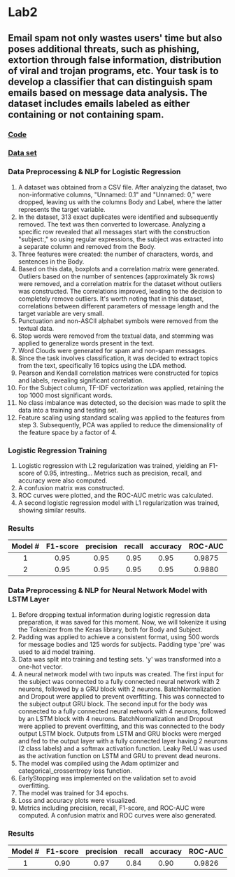 # Lab2

## Email spam not only wastes users' time but also poses additional threats, such as phishing, extortion through false information, distribution of viral and trojan programs, etc. Your task is to develop a classifier that can distinguish spam emails based on message data analysis. The dataset includes emails labeled as either containing or not containing spam.

### [**Code**](/Lab2/Lab2.ipynb)

### [**Data set**](https://www.kaggle.com/datasets/nitishabharathi/email-spam-dataset)

### Data Preprocessing & NLP for Logistic Regression

1. A dataset was obtained from a CSV file. After analyzing the dataset, two non-informative columns, "Unnamed: 0.1" and "Unnamed: 0," were dropped, leaving us with the columns Body and Label, where the latter represents the target variable.
2. In the dataset, 313 exact duplicates were identified and subsequently removed. The text was then converted to lowercase. Analyzing a specific row revealed that all messages start with the construction "subject:," so using regular expressions, the subject was extracted into a separate column and removed from the Body.
3. Three features were created: the number of characters, words, and sentences in the Body.
4. Based on this data, boxplots and a correlation matrix were generated. Outliers based on the number of sentences (approximately 3k rows) were removed, and a correlation matrix for the dataset without outliers was constructed. The correlations improved, leading to the decision to completely remove outliers. It's worth noting that in this dataset, correlations between different parameters of message length and the target variable are very small.
5. Punctuation and non-ASCII alphabet symbols were removed from the textual data.
6. Stop words were removed from the textual data, and stemming was applied to generalize words present in the text.
7. Word Clouds were generated for spam and non-spam messages.
8. Since the task involves classification, it was decided to extract topics from the text, specifically 16 topics using the LDA method.
9. Pearson and Kendall correlation matrices were constructed for topics and labels, revealing significant correlation.
10.  For the Subject column, TF-IDF vectorization was applied, retaining the top 1000 most significant words.
11. No class imbalance was detected, so the decision was made to split the data into a training and testing set.
12. Feature scaling using standard scaling was applied to the features from step 3. Subsequently, PCA was applied to reduce the dimensionality of the feature space by a factor of 4.

### Logistic Regression Training

1. Logistic regression with L2 regularization was trained, yielding an F1-score of 0.95, intresting... Metrics such as precision, recall, and accuracy were also computed.
2. A confusion matrix was constructed.
3. ROC curves were plotted, and the ROC-AUC metric was calculated.
4. A second logistic regression model with L1 regularization was trained, showing similar results.
   
### Results
| Model # | F1-score | precision | recall | accuracy | ROC-AUC |
|:-:|:-:|:-:|:-:|:-:|:-:|
| 1 | 0.95 | 0.95 | 0.95 | 0.95 | 0.9875 |
| 2 | 0.95 | 0.95 | 0.95 | 0.95 | 0.9880 |


### Data Preprocessing & NLP for Neural Network Model with LSTM Layer

1. Before dropping textual information during logistic regression data preparation, it was saved for this moment. Now, we will tokenize it using the Tokenizer from the Keras library, both for Body and Subject.
2. Padding was applied to achieve a consistent format, using 500 words for message bodies and 125 words for subjects. Padding type 'pre' was used to aid model training.
3. Data was split into training and testing sets. 'y' was transformed into a one-hot vector.
4. A neural network model with two inputs was created. The first input for the subject was connected to a fully connected neural network with 2 neurons, followed by a GRU block with 2 neurons. BatchNormalization and Dropout were applied to prevent overfitting. This was connected to the subject output GRU block. The second input for the body was connected to a fully connected neural network with 4 neurons, followed by an LSTM block with 4 neurons. BatchNormalization and Dropout were applied to prevent overfitting, and this was connected to the body output LSTM block. Outputs from LSTM and GRU blocks were merged and fed to the output layer with a fully connected layer having 2 neurons (2 class labels) and a softmax activation function. Leaky ReLU was used as the activation function on LSTM and GRU to prevent dead neurons.
5. The model was compiled using the Adam optimizer and categorical_crossentropy loss function.
6. EarlyStopping was implemented on the validation set to avoid overfitting.
7. The model was trained for 34 epochs.
8. Loss and accuracy plots were visualized.
9. Metrics including precision, recall, F1-score, and ROC-AUC were computed. A confusion matrix and ROC curves were also generated.

### Results
| Model # | F1-score | precision | recall | accuracy | ROC-AUC |
|:-:|:-:|:-:|:-:|:-:|:-:|
| 1 | 0.90 | 0.97 | 0.84 | 0.90 | 0.9826 |